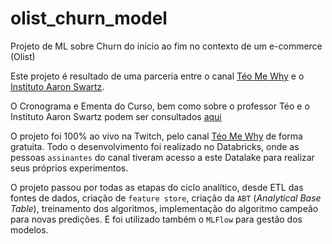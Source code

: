 # olist_churn_model
Projeto de ML sobre Churn do início ao fim no contexto de um e-commerce (Olist)

Este projeto é resultado de uma parceria entre o canal [Téo Me Why](https://www.twitch.tv/teomewhy) e o [Instituto Aaron Swartz](https://institutoasw.org/).

O Cronograma e Ementa do Curso, bem como sobre o professor Téo e o Instituto Aaron Swartz podem ser consultados [aqui](https://github.com/TeoMeWhy/olist-ml-models) 

O projeto foi 100% ao vivo na Twitch, pelo canal [Téo Me Why](https://www.twitch.tv/teomewhy) de forma gratuita. Todo o desenvolvimento foi realizado no Databricks, onde as pessoas `assinantes` do canal tiveram acesso a este Datalake para realizar seus próprios experimentos.

O projeto passou por todas as etapas do ciclo analítico, desde ETL das fontes de dados, criação de `feature store`, criação da `ABT` (_Analytical Base Table_), treinamento dos algoritmos, implementação do algoritmo campeão para novas predições. E foi utilizado também o `MLFlow` para gestão dos modelos.
